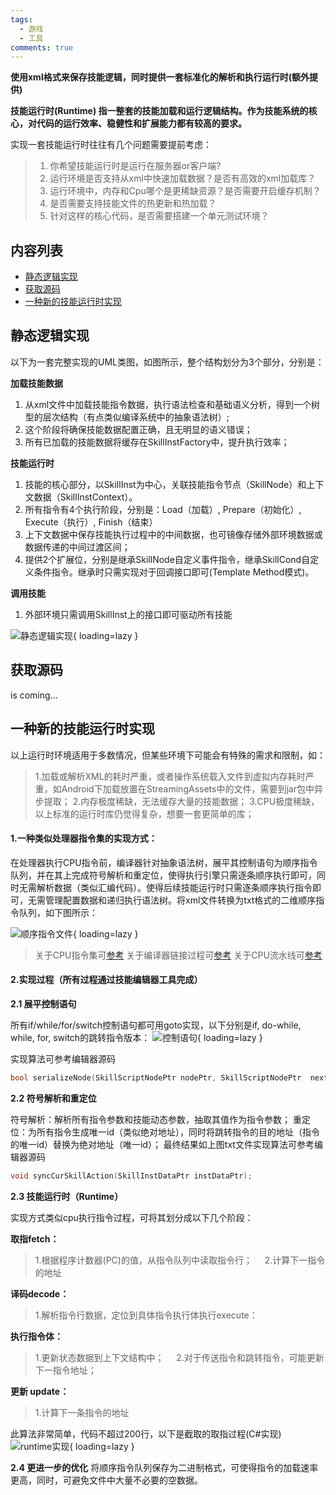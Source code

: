 ```yaml
---
tags:
  - 游戏
  - 工具
comments: true
---
```


**使用xml格式来保存技能逻辑，同时提供一套标准化的解析和执行运行时(额外提供)**

**技能运行时(Runtime) 指一整套的技能加载和运行逻辑结构。作为技能系统的核心，对代码的运行效率、稳健性和扩展能力都有较高的要求。**

实现一套技能运行时往往有几个问题需要提前考虑：
> 1. 你希望技能运行时是运行在服务器or客户端?
> 2. 运行环境是否支持从xml中快速加载数据？是否有高效的xml加载库？
> 3. 运行环境中，内存和Cpu哪个是更稀缺资源？是否需要开启缓存机制？
> 4. 是否需要支持技能文件的热更新和热加载？
> 5. 针对这样的核心代码，是否需要搭建一个单元测试环境？

## 内容列表
- [静态逻辑实现](#静态逻辑实现)
- [获取源码](#获取源码)
- [一种新的技能运行时实现](#一种新的技能运行时实现)

## 静态逻辑实现
以下为一套完整实现的UML类图，如图所示，整个结构划分为3个部分，分别是：

**加载技能数据**
1. 从xml文件中加载技能指令数据，执行语法检查和基础语义分析，得到一个树型的层次结构（有点类似编译系统中的抽象语法树）;                     
2. 这个阶段将确保技能数据配置正确，且无明显的语义错误；             
3. 所有已加载的技能数据将缓存在SkillInstFactory中，提升执行效率；

**技能运行时**
1. 技能的核心部分，以SkillInst为中心，关联技能指令节点（SkillNode）和上下文数据（SkillInstContext）。                    
2. 所有指令有4个执行阶段，分别是：Load（加载）, Prepare（初始化）, Execute（执行）, Finish（结束）                    
3. 上下文数据中保存技能执行过程中的中间数据，也可镜像存储外部环境数据或数据传递的中间过渡区间；                    
4. 提供2个扩展位，分别是继承SkillNode自定义事件指令，继承SkillCond自定义条件指令。继承时只需实现对于回调接口即可(Template Method模式)。

**调用技能**
1. 外部环境只需调用SkillInst上的接口即可驱动所有技能                

![静态逻辑实现](https://river-li-tech.github.io/mkdocs/river/skill-editor/visualskilleditor/runtime.png){ loading=lazy }

## 获取源码
is coming...

## 一种新的技能运行时实现

以上运行时环境适用于多数情况，但某些环境下可能会有特殊的需求和限制，如：
>1.加载或解析XML的耗时严重，或者操作系统载入文件到虚拟内存耗时严重，如Android下加载放置在StreamingAssets中的文件，需要到jar包中异步提取；
>2.内存极度稀缺，无法缓存大量的技能数据；
>3.CPU极度稀缺，以上标准的运行时库仍觉得复杂，想要一套更简单的库；

#### 1.一种类似处理器指令集的实现方式：
在处理器执行CPU指令前，编译器针对抽象语法树，展平其控制语句为顺序指令队列，并在其上完成符号解析和重定位，使得执行引擎只需逐条顺序执行即可，同时无需解析数据（类似汇编代码）。使得后续技能运行时只需逐条顺序执行指令即可，无需管理配置数据和递归执行语法树。将xml文件转换为txt格式的二维顺序指令队列，如下图所示：

![顺序指令文件](https://river-li-tech.github.io/mkdocs/river/skill-editor/visualskilleditor/sequences.png){ loading=lazy }

> 关于CPU指令集可[参考](https://en.wikipedia.org/wiki/Instruction_set_architecture)
> 关于编译器链接过程可[参考](https://en.wikipedia.org/wiki/Linker_(computing)#Relocation)
> 关于CPU流水线可[参考](https://en.wikipedia.org/wiki/Instruction_pipelining)

#### 2.实现过程（所有过程通过技能编辑器工具完成）
**2.1 展平控制语句**

所有if/while/for/switch控制语句都可用goto实现，以下分别是if, do-while, while, for, switch的跳转指令版本：
![控制语句](https://river-li-tech.github.io/mkdocs/river/skill-editor/visualskilleditor/control-flow.png){ loading=lazy }

实现算法可参考编辑器源码 
``` cpp
bool serializeNode(SkillScriptNodePtr nodePtr, SkillScriptNodePtr  nextNodePtr, QList<SkillScriptNodePtr>& list);
```

**2.2 符号解析和重定位**

符号解析：解析所有指令参数和技能动态参数，抽取其值作为指令参数；
重定位：为所有指令生成唯一id（类似绝对地址），同时将跳转指令的目的地址（指令的唯一id）替换为绝对地址（唯一id）；
最终结果如上图txt文件实现算法可参考编辑器源码 
```cpp
void syncCurSkillAction(SkillInstDataPtr instDataPtr);
```

**2.3 技能运行时（Runtime）**

实现方式类似cpu执行指令过程，可将其划分成以下几个阶段：

**取指fetch：**
> 1.根据程序计数器(PC)的值，从指令队列中读取指令行；    
> 2.计算下一指令的地址

**译码decode：**   
> 1.解析指令行数据，定位到具体指令执行体执行execute：    

**执行指令体：**
> 1.更新状态数据到上下文结构中；    
> 2.对于传送指令和跳转指令，可能更新下一指令地址；

**更新 update：**
> 1.计算下一条指令的地址

此算法非常简单，代码不超过200行，以下是截取的取指过程(C#实现)
![runtime实现](https://river-li-tech.github.io/mkdocs/river/skill-editor/visualskilleditor/runtime-code.png){ loading=lazy }

**2.4 更进一步的优化**
将顺序指令队列保存为二进制格式，可使得指令的加载速率更高，同时，可避免文件中大量不必要的空数据。
